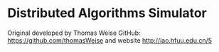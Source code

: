 # Distributed Algorithms Simulator

Original developed by Thomas Weise GitHub: https://github.com/thomasWeise and website http://iao.hfuu.edu.cn/5
